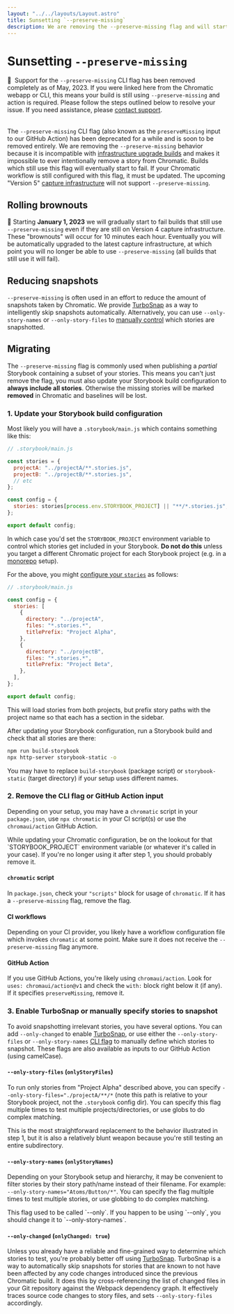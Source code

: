 ```yaml
---
layout: "../../layouts/Layout.astro"
title: Sunsetting `--preserve-missing`
description: We are removing the --preserve-missing flag and will start to fail builds that use it
---
```


# Sunsetting `--preserve-missing`

<div class="aside" style="margin-bottom: 2rem;">
🚨&nbsp;&nbsp;Support for the <code>--preserve-missing</code> CLI flag has been removed completely as of May, 2023. If you were linked here from the Chromatic webapp or CLI, this means your build is still using <code>--preserve-missing</code> and action is required. Please follow the steps outlined below to resolve your issue. If you need assistance, please <a href="mailto:support@chromatic.com?Subject=preserve-missing%20flag">contact support</a>.
</div>

The `--preserve-missing` CLI flag (also known as the `preserveMissing` input to our GitHub Action) has been deprecated for a while and is soon to be removed entirely. We are removing the `--preserve-missing` behavior because it is incompatible with [infrastructure upgrade builds](/docs/infrastructure-upgrades#upgrade-builds) and makes it impossible to ever intentionally remove a story from Chromatic. Builds which still use this flag will eventually start to fail. If your Chromatic workflow is still configured with this flag, it must be updated. The upcoming "Version 5" [capture infrastructure](/docs/infrastructure-upgrades) will not support `--preserve-missing`.

## Rolling brownouts

🚦 Starting **January 1, 2023** we will gradually start to fail builds that still use `--preserve-missing` even if they are still on Version 4 capture infrastructure. These "brownouts" will occur for 10 minutes each hour. Eventually you will be automatically upgraded to the latest capture infrastructure, at which point you will no longer be able to use `--preserve-missing` (all builds that still use it will fail).

## Reducing snapshots

`--preserve-missing` is often used in an effort to reduce the amount of snapshots taken by Chromatic. We provide [TurboSnap](/docs/turbosnap) as a way to intelligently skip snapshots automatically. Alternatively, you can use `--only-story-names` or `--only-story-files` to [manually control](/docs/cli#chromatic-options) which stories are snapshotted.

## Migrating

The `--preserve-missing` flag is commonly used when publishing a _partial_ Storybook containing a subset of your stories. This means you can't just remove the flag, you must also update your Storybook build configuration to **always include all stories**. Otherwise the missing stories will be marked **removed** in Chromatic and baselines will be lost.

### 1. Update your Storybook build configuration

Most likely you will have a `.storybook/main.js` which contains something like this:

```js
// .storybook/main.js

const stories = {
  projectA: "../projectA/**.stories.js",
  projectB: "../projectB/**.stories.js",
  // etc
};

const config = {
  stories: stories[process.env.STORYBOOK_PROJECT] || "**/*.stories.js",
};

export default config;
```

In which case you'd set the `STORYBOOK_PROJECT` environment variable to control which stories get included in your Storybook. **Do not do this** unless you target a different Chromatic project for each Storybook project (e.g. in a [monorepo](/docs/monorepos) setup).

For the above, you might [configure your `stories`](https://storybook.js.org/docs/react/configure/overview#with-a-configuration-object) as follows:

```js
// .storybook/main.js

const config = {
  stories: [
    {
      directory: "../projectA",
      files: "*.stories.*",
      titlePrefix: "Project Alpha",
    },
    {
      directory: "../projectB",
      files: "*.stories.*",
      titlePrefix: "Project Beta",
    },
  ],
};

export default config;
```

This will load stories from both projects, but prefix story paths with the project name so that each has a section in the sidebar.

After updating your Storybook configuration, run a Storybook build and check that all stories are there:

```bash
npm run build-storybook
npx http-server storybook-static -o
```

You may have to replace `build-storybook` (package script) or `storybook-static` (target directory) if your setup uses different names.

### 2. Remove the CLI flag or GitHub Action input

Depending on your setup, you may have a `chromatic` script in your `package.json`, use `npx chromatic` in your CI script(s) or use the `chromaui/action` GitHub Action.

<div class="aside">
While updating your Chromatic configuration, be on the lookout for that `STORYBOOK_PROJECT` environment variable (or whatever it's called in your case). If you're no longer using it after step 1, you should probably remove it.
</div>

#### `chromatic` script

In `package.json`, check your `"scripts"` block for usage of `chromatic`. If it has a `--preserve-missing` flag, remove the flag.

#### CI workflows

Depending on your CI provider, you likely have a workflow configuration file which invokes `chromatic` at some point. Make sure it does not receive the `--preserve-missing` flag anymore.

#### GitHub Action

If you use GitHub Actions, you're likely using `chromaui/action`. Look for `uses: chromaui/action@v1` and check the `with:` block right below it (if any). If it specifies `preserveMissing`, remove it.

### 3. Enable TurboSnap or manually specify stories to snapshot

To avoid snapshotting irrelevant stories, you have several options. You can add `--only-changed` to enable [TurboSnap](/docs/turbosnap), or use either the `--only-story-files` or `--only-story-names` [CLI flag](/docs/cli#chromatic-options) to manually define which stories to snapshot. These flags are also available as inputs to our GitHub Action (using camelCase).

#### `--only-story-files` (`onlyStoryFiles`)

To run only stories from "Project Alpha" described above, you can specify `--only-story-files="./projectA/**/*` (note this path is relative to your Storybook project, not the `.storybook` config dir). You can specify this flag multiple times to test multiple projects/directories, or use globs to do complex matching.

<div class="aside">
This is the most straightforward replacement to the behavior illustrated in step 1, but it is also a relatively blunt weapon because you're still testing an entire subdirectory.
</div>

#### `--only-story-names` (`onlyStoryNames`)

Depending on your Storybook setup and hierarchy, it may be convenient to filter stories by their story path/name instead of their filename. For example: `--only-story-names="Atoms/Button/*"`. You can specify the flag multiple times to test multiple stories, or use globbing to do complex matching.

<div class="aside">
This flag used to be called `--only`. If you happen to be using `--only`, you should change it to `--only-story-names`.
</div>

#### `--only-changed` (`onlyChanged: true`)

Unless you already have a reliable and fine-grained way to determine which stories to test, you're probably better off using [TurboSnap](/docs/turbosnap). TurboSnap is a way to automatically skip snapshots for stories that are known to not have been affected by any code changes introduced since the previous Chromatic build. It does this by cross-referencing the list of changed files in your Git repository against the Webpack dependency graph. It effectively traces source code changes to story files, and sets `--only-story-files` accordingly.

